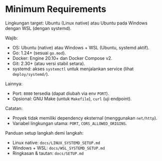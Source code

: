 # Minimum Requirements

Lingkungan target: Ubuntu (Linux native) atau Ubuntu pada Windows dengan WSL (dengan systemd).

Wajib:
- OS: Ubuntu (native) atau Windows + WSL (Ubuntu, systemd aktif).
- Go: 1.24+ (sesuai `go.mod`).
- Docker: Engine 20.10+ dan Docker Compose v2.
- Git: 2.30+ (atau versi stabil setara).
- systemd: akses `systemctl` untuk menjalankan service (lihat `deploy/systemd/`).

Lainnya:
- Port: `8080` tersedia (dapat diubah via env `PORT`).
- Opsional: GNU Make (untuk `Makefile`), `curl` (uji endpoint).

Catatan:
- Proyek tidak memiliki dependency eksternal (menggunakan `net/http`).
- Variabel lingkungan utama: `PORT`, `CORS_ALLOWED_ORIGINS`.

Panduan setup langkah demi langkah:
- Linux native: `docs/LINUX_SYSTEMD_SETUP.md`
- Windows + WSL: `docs/WSL_SYSTEMD_SETUP.md`
- Ringkasan & tautan: `docs/SETUP.md`
